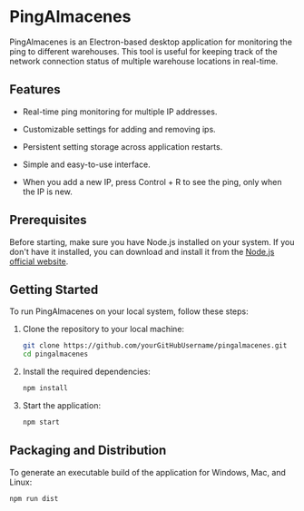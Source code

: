 # PingAlmacenes

PingAlmacenes is an Electron-based desktop application for monitoring the ping to different warehouses. This tool is useful for keeping track of the network connection status of multiple warehouse locations in real-time.

## Features

- Real-time ping monitoring for multiple IP addresses.
- Customizable settings for adding and removing ips.
- Persistent setting storage across application restarts.
- Simple and easy-to-use interface.

- When you add a new IP, press Control + R to see the ping, only when the IP is new.


## Prerequisites

Before starting, make sure you have Node.js installed on your system. If you don't have it installed, you can download and install it from the [Node.js official website](https://nodejs.org/).

## Getting Started

To run PingAlmacenes on your local system, follow these steps:

1. Clone the repository to your local machine:

    ```bash
    git clone https://github.com/yourGitHubUsername/pingalmacenes.git
    cd pingalmacenes
    ```

2. Install the required dependencies:

    ```bash
    npm install
    ```

3. Start the application:

    ```bash
    npm start
    ```

## Packaging and Distribution

To generate an executable build of the application for Windows, Mac, and Linux:

```bash
npm run dist
